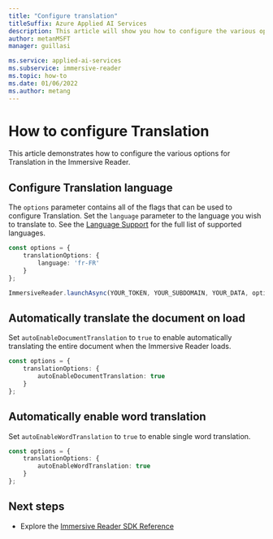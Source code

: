 ```yaml
---
title: "Configure translation"
titleSuffix: Azure Applied AI Services
description: This article will show you how to configure the various options for translation.
author: metanMSFT
manager: guillasi

ms.service: applied-ai-services
ms.subservice: immersive-reader
ms.topic: how-to
ms.date: 01/06/2022
ms.author: metang
---
```


# How to configure Translation

This article demonstrates how to configure the various options for Translation in the Immersive Reader.

## Configure Translation language

The `options` parameter contains all of the flags that can be used to configure Translation. Set the `language` parameter to the language you wish to translate to. See the [Language Support](./language-support.md) for the full list of supported languages.

```typescript
const options = {
    translationOptions: {
        language: 'fr-FR'
    }
};

ImmersiveReader.launchAsync(YOUR_TOKEN, YOUR_SUBDOMAIN, YOUR_DATA, options);
```

## Automatically translate the document on load

Set `autoEnableDocumentTranslation` to `true` to enable automatically translating the entire document when the Immersive Reader loads.

```typescript
const options = {
    translationOptions: {
        autoEnableDocumentTranslation: true
    }
};
```

## Automatically enable word translation

Set `autoEnableWordTranslation` to `true` to enable single word translation.

```typescript
const options = {
    translationOptions: {
        autoEnableWordTranslation: true
    }
};
```

## Next steps

* Explore the [Immersive Reader SDK Reference](./reference.md)